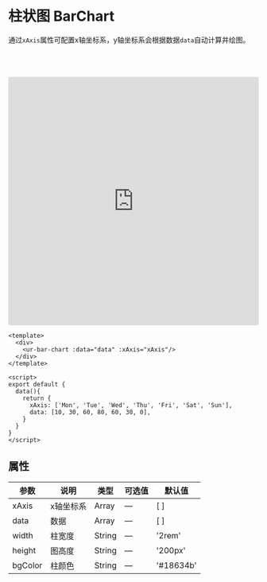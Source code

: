 <script setup>
  import BarChartDemo from '../../src/components/bar-chart.vue';
</script>
# 柱状图 BarChart

通过`xAxis`属性可配置x轴坐标系，y轴坐标系会根据数据`data`自动计算并绘图。

<br />
<BarChartDemo />
<br />
<br />

<iframe src="https://codesandbox.io/embed/bar-chart-ooprs?fontsize=14&hidenavigation=1&module=%2Fsrc%2Fcomponents%2Fbar-chart.vue&theme=dark"
     style="width:100%; height:500px; border:0; border-radius: 4px; overflow:hidden;"
     title="bar-chart"
     allow="accelerometer; ambient-light-sensor; camera; encrypted-media; geolocation; gyroscope; hid; microphone; midi; payment; usb; vr; xr-spatial-tracking"
     sandbox="allow-forms allow-modals allow-popups allow-presentation allow-same-origin allow-scripts"
   ></iframe>

```vue
<template>
  <div>
    <ur-bar-chart :data="data" :xAxis="xAxis"/>
  </div>
</template>

<script>
export default {
  data(){
    return {
      xAxis: ['Mon', 'Tue', 'Wed', 'Thu', 'Fri', 'Sat', 'Sun'],
      data: [10, 30, 60, 80, 60, 30, 0],
    }
  }
}
</script>
```

## 属性

| 参数    | 说明      | 类型   | 可选值 | 默认值    |
| ------- | --------- | ------ | ------ | --------- |
| xAxis   | x轴坐标系 | Array  | —      | [ ]       |
| data    | 数据      | Array  | —      | [ ]       |
| width   | 柱宽度    | String | —      | '2rem'    |
| height  | 图高度    | String | —      | '200px'   |
| bgColor | 柱颜色    | String | —      | '#18634b' |